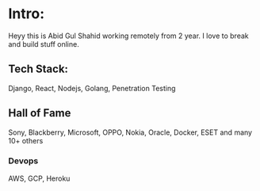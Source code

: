 # Intro:
Heyy this is Abid Gul Shahid working remotely from 2 year. I love to break and build stuff online.

## Tech Stack:
Django, React, Nodejs, Golang, Penetration Testing

## Hall of Fame
Sony, Blackberry, Microsoft, OPPO, Nokia, Oracle, Docker, ESET and many 10+ others

### Devops
AWS, GCP, Heroku
